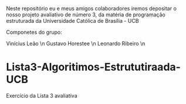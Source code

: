 Neste repositório eu e meus amigos colaboradores iremos depositar o nosso projeto avaliativo de número 3, 
da matéria de programação estruturada da Universidade Católica de Brasília - UCB
  
Componetes do grupo: 

Vinícius Leão \n
Gustavo Horestee \n
Leonardo Ribeiro \n

# Lista3-Algoritimos-Estrututiraada-UCB
Exercício da Lista 3 avaliativa
